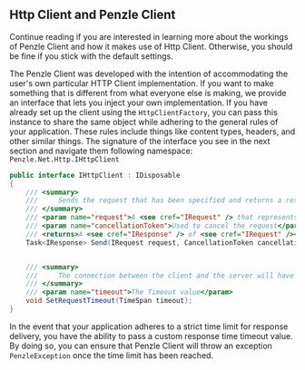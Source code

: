 ## **Http Client and Penzle Client**

Continue reading if you are interested in learning more about the workings of Penzle Client and how it makes use of Http
Client. Otherwise, you should be fine if you stick with the default settings.

The Penzle Client was developed with the intention of accommodating the user's own particular HTTP Client
implementation. If you want to make something that is different from what everyone else is making, we provide an
interface that lets you inject your own implementation. If you have already set up the client using
the `HttpClientFactory`, you can pass this instance to share the same object while adhering to the general rules of your
application. These rules include things like content types, headers, and other similar things. The signature of the
interface you see in the next section and navigate them following namespace: `Penzle.Net.Http.IHttpClient`

```csharp
public interface IHttpClient : IDisposable
{
    /// <summary>
    ///     Sends the request that has been specified and returns a response.
    /// </summary>
    /// <param name="request">A <see cref="IRequest" /> that represents the HTTP request</param>
    /// <param name="cancellationToken">Used to cancel the request</param>
    /// <returns>A <see cref="IResponse" /> of <see cref="IRequest" /></returns>
    Task<IResponse> Send(IRequest request, CancellationToken cancellationToken);


    /// <summary>
    ///     The connection between the client and the server will have its timeout set by this command.
    /// </summary>
    /// <param name="timeout">The Timeout value</param>
    void SetRequestTimeout(TimeSpan timeout);
}

```

In the event that your application adheres to a strict time limit for response delivery, you have the ability to pass a
custom response time timeout value. By doing so, you can ensure that Penzle Client will throw an
exception `PenzleException` once the time limit has been reached.